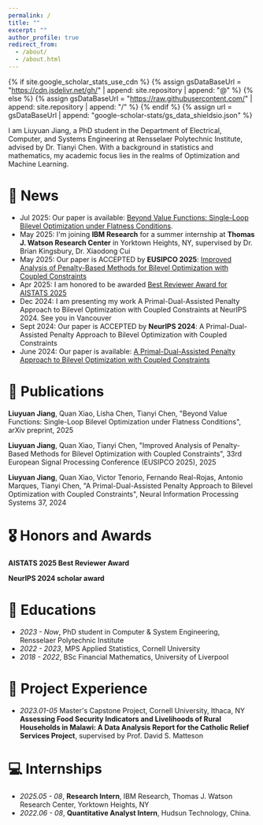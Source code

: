 ```yaml
---
permalink: /
title: ""
excerpt: ""
author_profile: true
redirect_from: 
  - /about/
  - /about.html
---
```


{% if site.google_scholar_stats_use_cdn %}
{% assign gsDataBaseUrl = "https://cdn.jsdelivr.net/gh/" | append: site.repository | append: "@" %}
{% else %}
{% assign gsDataBaseUrl = "https://raw.githubusercontent.com/" | append: site.repository | append: "/" %}
{% endif %}
{% assign url = gsDataBaseUrl | append: "google-scholar-stats/gs_data_shieldsio.json" %}

<span class='anchor' id='about-me'></span>

I am Liuyuan Jiang, a PhD student in the Department of Electrical, Computer, and Systems Engineering at Rensselaer Polytechnic Institute, advised by Dr. Tianyi Chen. With a background in statistics and mathematics, my academic focus lies in the realms of Optimization and Machine Learning. 

# 📰 News
- Jul 2025: Our paper is available: [Beyond Value Functions: Single-Loop Bilevel Optimization under Flatness Conditions](https://arxiv.org/abs/2507.20400). 
- May 2025: I'm joining **IBM Research** for a summer internship at **Thomas J. Watson Research Center** in Yorktown Heights, NY, supervised by Dr. Brian Kingsbury, Dr. Xiaodong Cui
- May 2025: Our paper is ACCEPTED by **EUSIPCO 2025**: [Improved Analysis of Penalty-Based Methods for Bilevel Optimization with Coupled Constraints](https://cmsworkshops.com/EUSIPCO2025/papers/accepted_papers.php)
- Apr 2025: I am honored to be awarded [Best Reviewer Award for AISTATS 2025](https://aistats.org/aistats2025//awards.html)
- Dec 2024: I am presenting my work A Primal-Dual-Assisted Penalty Approach to Bilevel Optimization with Coupled Constraints at NeurIPS 2024. See you in Vancouver
- Sept 2024: Our paper is ACCEPTED by **NeurIPS 2024**: A Primal-Dual-Assisted Penalty Approach to Bilevel Optimization with Coupled Constraints
- June 2024: Our paper is available: [A Primal-Dual-Assisted Penalty Approach to Bilevel Optimization with Coupled Constraints](https://arxiv.org/abs/2406.10148)

# 📝 Publications 

**Liuyuan Jiang**, Quan Xiao, Lisha Chen, Tianyi Chen, "Beyond Value Functions: Single-Loop Bilevel Optimization under Flatness Conditions",  arXiv preprint, 2025

**Liuyuan Jiang**, Quan Xiao, Tianyi Chen, "Improved Analysis of Penalty-Based Methods for Bilevel Optimization with Coupled Constraints",  33rd European Signal Processing Conference (EUSIPCO 2025), 2025

**Liuyuan Jiang**, Quan Xiao, Victor Tenorio, Fernando Real-Rojas, Antonio Marques, Tianyi Chen, "A Primal-Dual-Assisted Penalty Approach to Bilevel Optimization with Coupled Constraints", Neural Information Processing Systems 37, 2024

# 🎖 Honors and Awards

**AISTATS 2025 Best Reviewer Award**

**NeurIPS 2024 scholar award**

# 📖 Educations
- *2023 - Now*, PhD student in Computer & System Engineering, Rensselaer Polytechnic Institute
- *2022 - 2023*, MPS Applied Statistics, Cornell University
- *2018 - 2022*, BSc Financial Mathematics, University of Liverpool

# 💬 Project Experience
- *2023.01-05* Master's Capstone Project, Cornell University, Ithaca, NY
**Assessing Food Security Indicators and Livelihoods of Rural Households in Malawi: A Data Analysis Report for the Catholic Relief Services Project**, supervised by Prof. David S. Matteson

# 💻 Internships
- *2025.05 - 08*, **Research Intern**, IBM Research, Thomas J. Watson Research Center, Yorktown Heights, NY
- *2022.06 - 08*, **Quantitative Analyst Intern**, Hudsun Technology, China.
